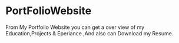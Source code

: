# PortFolioWebsite
From My Portfoilo Website you can get a over view of my Education,Projects &amp; Eperiance ,And also can Download my Resume.
